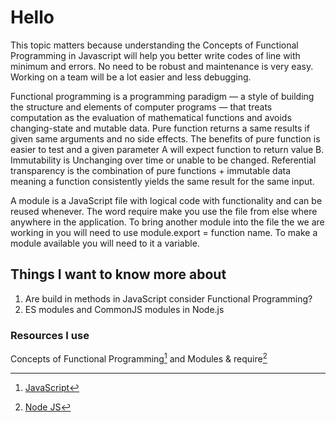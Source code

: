 # Hello

This topic matters because understanding the Concepts of Functional Programming in Javascript will help you better write codes of line with minimum and errors. No need to be robust and maintenance is very easy. Working on a team will be a lot easier and less debugging.

Functional programming is a programming paradigm — a style of building the structure and elements of computer programs — that treats computation as the evaluation of mathematical functions and avoids changing-state and mutable data. Pure function returns a same results if given same arguments and no side effects. The benefits of pure function is easier to test and a given parameter A will expect function to return value B. Immutability is Unchanging over time or unable to be changed. Referential transparency is the combination of pure functions + immutable data meaning a function consistently yields the same result for the same input.

A module is a JavaScript file with logical code with functionality and can be reused whenever. The word require make you use the file from else where anywhere in the application. To bring another module into the file the we are working in you will need to use module.export = function name. To make a module available you will need to it a variable.

## Things I want to know more about

1. Are build in methods in JavaScript consider Functional Programming?
2. ES modules and CommonJS modules in Node.js

### Resources I use

Concepts of Functional Programming[^1] and Modules & require[^note]

[^1]: [JavaScript](https://medium.com/the-renaissance-developer/concepts-of-functional-programming-in-javascript-6bc84220d2aa)
[^note]: [Node JS](https://www.youtube.com/watch?v=xHLd36QoS4k)
